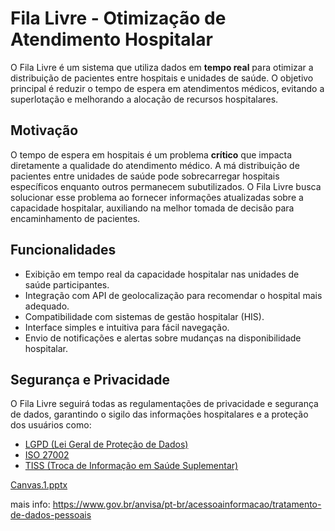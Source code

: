 # Fila Livre - Otimização de Atendimento Hospitalar

O Fila Livre é um sistema que utiliza dados em **tempo real** para otimizar a distribuição de pacientes entre hospitais e unidades de saúde. O objetivo principal é reduzir o tempo de espera em atendimentos médicos, evitando a superlotação e melhorando a alocação de recursos hospitalares.

## Motivação
O tempo de espera em hospitais é um problema **crítico** que impacta diretamente a qualidade do atendimento médico. A má distribuição de pacientes entre unidades de saúde pode sobrecarregar hospitais específicos enquanto outros permanecem subutilizados. O Fila Livre busca solucionar esse problema ao fornecer informações atualizadas sobre a capacidade hospitalar, auxiliando na melhor tomada de decisão para encaminhamento de pacientes.

## Funcionalidades
- Exibição em tempo real da capacidade hospitalar nas unidades de saúde participantes.
- Integração com API de geolocalização para recomendar o hospital mais adequado.
- Compatibilidade com sistemas de gestão hospitalar (HIS).
- Interface simples e intuitiva para fácil navegação.
- Envio de notificações e alertas sobre mudanças na disponibilidade hospitalar.

## Segurança e Privacidade
O Fila Livre seguirá todas as regulamentações de privacidade e segurança de dados, garantindo o sigilo das informações hospitalares e a proteção dos usuários como:
- [LGPD (Lei Geral de Proteção de Dados)](https://www.planalto.gov.br/ccivil_03/_ato2015-2018/2018/lei/L13709compilado.htm)
- [ISO 27002](https://github.com/user-attachments/files/19143372/d3d149.pdf)
- [TISS (Troca de Informação em Saúde Suplementar)](https://www.gov.br/ans/pt-br/assuntos/prestadores/padrao-para-troca-de-informacao-de-saude-suplementar-2013-tiss/padrao-tiss-janeiro-2025)



[Canvas.1.pptx](https://github.com/user-attachments/files/19143289/Canvas.1.pptx)



mais info: https://www.gov.br/anvisa/pt-br/acessoainformacao/tratamento-de-dados-pessoais
